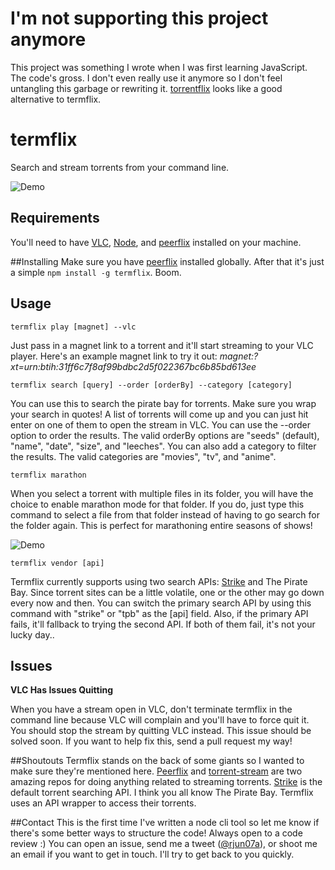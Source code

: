 # I'm not supporting this project anymore
This project was something I wrote when I was first learning JavaScript. The code's gross. I don't even really use it anymore so I don't feel untangling this garbage or rewriting it. [torrentflix](https://github.com/ItzBlitz98/torrentflix) looks like a good alternative to termflix.

# termflix
Search and stream torrents from your command line.

![Demo](/../screenshots/termflix_demo.gif?raw=true)

## Requirements
You'll need to have [VLC](http://www.videolan.org/vlc/index.html), [Node](https://nodejs.org/download/), and [peerflix](https://github.com/mafintosh/peerflix) installed on your machine. 

##Installing
Make sure you have [peerflix](https://github.com/mafintosh/peerflix) installed globally. After that it's just a simple `npm install -g termflix`. Boom.

## Usage
    termflix play [magnet] --vlc
Just pass in a magnet link to a torrent and it'll start streaming to your VLC player. Here's an example magnet link to try it out: *magnet:?xt=urn:btih:31ff6c7f8af99bdbc2d5f022367bc6b85bd613ee*

    termflix search [query] --order [orderBy] --category [category]
You can use this to search the pirate bay for torrents. Make sure you wrap your search in quotes! A list of torrents will come up and you can just hit enter on one of them to open the stream in VLC. You can use the --order option to order the results. The valid orderBy options are "seeds" (default), "name", "date", "size", and "leeches". You can also add a category to filter the results. The valid categories are "movies", "tv", and "anime".

    termflix marathon
When you select a torrent with multiple files in its folder, you will have the choice to enable marathon mode for that folder. If you do, just type this command to select a file from that folder instead of having to go search for the folder again. This is perfect for marathoning entire seasons of shows!

![Demo](/../screenshots/marathon_walkthrough.png?raw=true)

    termflix vendor [api]
Termflix currently supports using two search APIs: [Strike](https://github.com/mafintosh/torrent-stream) and The Pirate Bay. Since torrent sites can be a little volatile, one or the other may go down every now and then. You can switch the primary search API by using this command with "strike" or "tpb" as the [api] field. Also, if the primary API fails, it'll fallback to trying the second API. If both of them fail, it's not your lucky day..

## Issues
**VLC Has Issues Quitting**

When you have a stream open in VLC, don't terminate termflix in the command line because VLC will complain and you'll have to force quit it. You should stop the stream by quitting VLC instead. This issue should be solved soon. If you want to help fix this, send a pull request my way!

##Shoutouts
Termflix stands on the back of some giants so I wanted to make sure they're mentioned here. [Peerflix](https://github.com/mafintosh/peerflix) and [torrent-stream](https://github.com/mafintosh/torrent-stream) are two amazing repos for doing anything related to streaming torrents. [Strike](https://getstrike.net/) is the default torrent searching API. I think you all know The Pirate Bay. Termflix uses an API wrapper to access their torrents.

##Contact
This is the first time I've written a node cli tool so let me know if there's some better ways to structure the code! Always open to a code review :) You can open an issue, send me a tweet ([@rjun07a](https://twitter.com/rjun07a)), or shoot me an email if you want to get in touch. I'll try to get back to you quickly.
